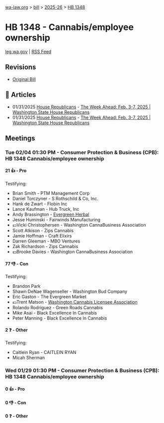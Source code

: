 [wa-law.org](/) > [bill](/bill/) > [2025-26](/bill/2025-26/) > [HB 1348](/bill/2025-26/hb/1348/)

# HB 1348 - Cannabis/employee ownership
[leg.wa.gov](https://app.leg.wa.gov/billsummary?BillNumber=1348&Year=2025&Initiative=false) | [RSS Feed](./rss.xml)

## Revisions
* [Original Bill](1/)

## 📰 Articles
* 01/31/2025 [House Republicans](/org/house_republicans/) - [The Week Ahead: Feb. 3-7, 2025 | Washington State House Republicans](http://houserepublicans.wa.gov/week/the-week-ahead-feb-3-7-2025/#:~:text=HB%201348)
* 01/31/2025 [House Republicans](/org/house_republicans/) - [The Week Ahead: Feb. 3-7, 2025 | Washington State House Republicans](https://houserepublicans.wa.gov/week/the-week-ahead-feb-3-7-2025/#:~:text=HB%201348)

## Meetings
### Tue 02/04 01:30 PM - Consumer Protection & Business (CPB): HB 1348 Cannabis/employee ownership
#### 21 👍 - Pro
Testifying:
* Brian Smith - PTM Management Corp
* Daniel Torczyner - S Rothschild & Co, Inc.
* Hank de Zwart - Flobin Inc
* Lance Kaufman - Hub Truck, Inc
* Andy Brassington - [Evergreen Herbal](/org/evergreen_herbal/)
* Jesse Huminski - Fairwinds Manufacturing
* 💵Vicki Christophersen - Washington CannaBusiness Association
* Scott Atkison - Zips Cannabis
* Jamie Hoffman - Craft Elixirs
* Darren Gleeman - MBO Ventures
* Zak Richardson - Zips Cannabis
* 💵Brooke Davies - Washington CannaBusiness Association

#### 77 👎 - Con
Testifying:
* Brandon Park
* Shawn DeNae Wagenseller - Washington Bud Company
* Eric Gaston - The Evergreen Market
* 💵Trent Matson - [Washington Cannabis Licensee Association](/org/washington_cannabis_licensee_association/)
* Rolando Rodriguez - Green Roads Cannabis
* Mike Asai - Black Excellence In Cannabis
* Peter Manning - Black Excellence In Cannabis

#### 2 ❓ - Other
Testifying:
* Caitlein Ryan - CAITLEIN RYAN
* Micah Sherman

### Wed 01/29 01:30 PM - Consumer Protection & Business (CPB): HB 1348 Cannabis/employee ownership
#### 0 👍 - Pro

#### 0 👎 - Con

#### 0 ❓ - Other
